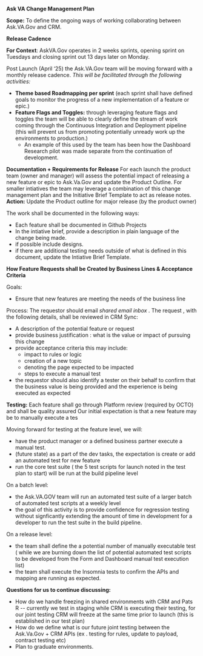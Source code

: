 **Ask VA Change Management Plan**

**Scope:** To define the ongoing ways of working collaborating between Ask.VA.Gov and CRM.

**Release Cadence**

**For Context**: AskVA.Gov operates in 2 weeks sprints, opening sprint on Tuesdays and closing sprint out 13 days later on Monday. 

Post Launch (April ‘25) the Ask.VA.Gov team will be moving forward with a monthly release cadence. _This will be facilitated through the following activities:_
- **Theme based Roadmapping per sprint** (each sprint shall have defined goals to monitor the progress of a new implementation of a feature or epic.)
- **Feature Flags and Toggles:** through leveraging feature flags and toggles the team will be able to clearly define the stream of work coming through the Continuous Integration and Deployment pipeline (this will prevent us from promoting potentially unready work up the environments to production.)  
  - An example of this used by the team has been how the Dashboard Research pilot was made separate from the continuation of development. 

**Documentation + Requirements for Release**
For each launch the product team (owner and manager) will assess the potential impact of releasing a new feature or epic to Ask.Va.Gov and update the Product Outline. 
For smaller intiatives the team may leverage a combination of this change management plan and the Initiative Brief Template to act as release notes.  
**Action:** Update the Product outline for major release (by the product owner)

The work shall be documented in the following ways: 
- Each feature shall be documented in Github Projects 
- In the intiative brief, provide a description in plain language of the change being made.
- if possible include designs.
- if there are additional testing needs outside of what is defined in this document, update the Intiative Brief Template.

**How Feature Requests shall be Created by Business Lines & Acceptance Criteria**

Goals:
- Ensure that new features are meeting the needs of the business line

Process: 
The requestor should email *shared email inbox* . The request , with the following details, shall be reviewed in CRM Sync:
- A description of the potential feature or request
- provide business justification : what is the value or impact of pursuing this change
- provide acceptance criteria this may include:
    - impact to rules or logic
    - creation of a new topic
    - denoting the page expected to be impacted
    - steps to execute a manual test
 - the requestor should also identify a tester on their behalf to confirm that the business value is being provided and the experience is being executed as expected


**Testing:**
Each feature shall go through Platform review (required by OCTO) and shall be quality assured
Our initial expectation is that a new feature may be to manually execute a tes

Moving forward for testing at the feature level, we will:
- have the product manager or a defined business partner execute a manual test.
- (future state) as a part of the dev tasks, the expectation is create or add an automated test for new feature
- run the core test suite ( the 5 test scripts for launch noted in the test plan to start) will be run at the build pipeline level

On a batch level: 
- the Ask.VA.GOV team will run an automated test suite of a larger batch of automated test scripts at a weekly level
-  the goal of this activity is to provide confidence for regression testing without signficantly extending the amount of time in development for a developer to run the test suite in the build pipeline.

On a release level:
- the team shall define the a potential number of manually executable test ( while we are burning down the list of potential automated test scripts to be developed from the Form and Dashboard manual test execution list)
- the team shall execute the Insomnia tests to confirm the APIs and mapping are running as expected. 

**Questions for us to continue discussing:**
- How do we handle freezing in shared environments with CRM and Pats R
    -- currently we test in staging while CRM is executing their testing, for our joint testing CRM will freeze at the same time prior to launch (this is established in our test plan)
- How do we define what is our future joint testing between the Ask.Va.Gov + CRM APIs (ex . testing for rules, update to payload, contract testing etc)
- Plan to graduate environments.

